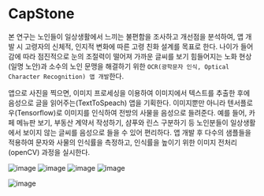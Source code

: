 # CapStone

본 연구는 노인들이 일상생활에서 느끼는 불편함을 조사하고 개선점을 분석하여, 앱 개발 시 고령자의 신체적, 인지적 변화에 따른 고령 친화 설계를 목표로 한다. 나이가 들어감에 따라 점진적으로 눈의 조절력이 떨어져 가까운 글씨를 보기 힘들어지는 노화 현상(일명 노안)과 소수의 노인 문맹을 해결하기 위한 `OCR(광학문자 인식, Optical Character Recognition) 앱 개발`한다. 


앱으로 사진을 찍으면, 이미지 프로세싱을 이용하여 이미지에서 텍스트를 추출한 후에 음성으로 글을 읽어주는(TextToSpeach) 앱을 기획한다. 이미지뿐만 아니라 텐서플로우(Tensorflow)로 이미지를 인식하여 전방의 사물을 음성으로 들려준다. 예를 들어, 카페 메뉴판 보기, 부동산 계약서 작성하기, 샴푸와 린스 구분하기 등 노인분들이 일상생활에서 보이지 않는 글씨를 음성으로 들을 수 있어 편리하다. 앱 개발 후 다수의 샘플들을 적용하여 문자와 사물의 인식률을 측정하고, 인식률을 높이기 위한 이미지 전처리(openCV) 과정을 실시한다.


![image](https://user-images.githubusercontent.com/46625602/82409263-4e79a680-9aa8-11ea-8141-60c6894b1f49.png)
![image](https://user-images.githubusercontent.com/46625602/82409272-50dc0080-9aa8-11ea-843d-17019817845a.png)
![image](https://user-images.githubusercontent.com/46625602/82409285-55a0b480-9aa8-11ea-9469-291f0a59b1d4.png)
![image](https://user-images.githubusercontent.com/46625602/82409287-58030e80-9aa8-11ea-86ae-b88b2059254b.png)

![image](https://user-images.githubusercontent.com/46625602/84235091-3c7fa680-ab30-11ea-8fcb-b1ae03e53015.png)

